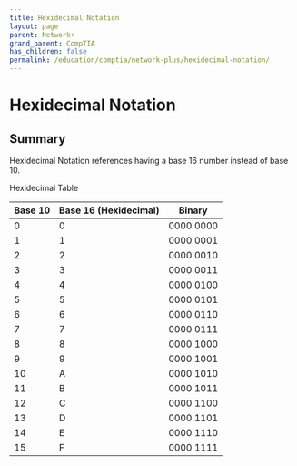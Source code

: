 ```yaml
---
title: Hexidecimal Notation
layout: page
parent: Network+
grand_parent: CompTIA
has_children: false
permalink: /education/comptia/network-plus/hexidecimal-notation/
---
```


# Hexidecimal Notation

## Summary

Hexidecimal Notation references having a base 16 number instead of base 10. 

Hexidecimal Table

| Base 10 | Base 16 (Hexidecimal) | Binary    |
|---------|-----------------------|-----------|
| 0       | 0                     | 0000 0000 |
| 1       | 1                     | 0000 0001 |
| 2       | 2                     | 0000 0010 |
| 3       | 3                     | 0000 0011 |
| 4       | 4                     | 0000 0100 |
| 5       | 5                     | 0000 0101 |
| 6       | 6                     | 0000 0110 |
| 7       | 7                     | 0000 0111 |
| 8       | 8                     | 0000 1000 |
| 9       | 9                     | 0000 1001 |
| 10      | A                     | 0000 1010 |
| 11      | B                     | 0000 1011 |
| 12      | C                     | 0000 1100 |
| 13      | D                     | 0000 1101 |
| 14      | E                     | 0000 1110 |
| 15      | F                     | 0000 1111 |
